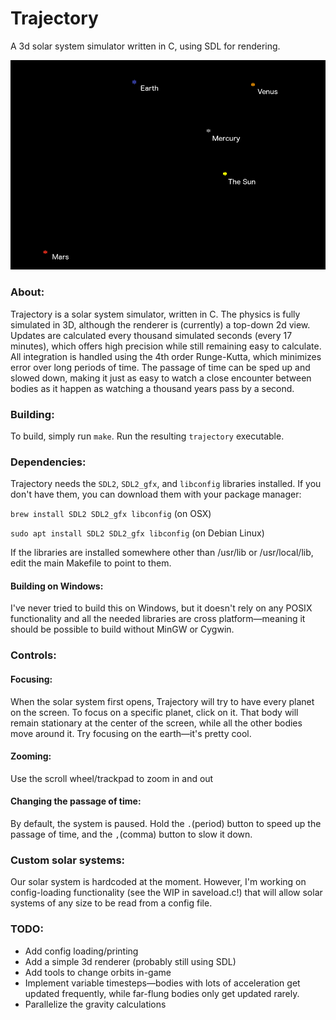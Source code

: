 # Trajectory

A 3d solar system simulator written in C, using SDL for rendering.

![screenshot](refs/screenshot.png)

### About:

Trajectory is a solar system simulator, written in C. The physics is fully simulated in 3D, although the renderer is (currently) a top-down 2d view. Updates are calculated every thousand simulated seconds (every 17 minutes), which offers high precision while still remaining easy to calculate. All integration is handled using the 4th order Runge-Kutta, which minimizes error over long periods of time. The passage of time can be sped up and slowed down, making it just as easy to watch a close encounter between bodies as it happen as watching a thousand years pass by a second.

### Building:

To build, simply run `make`. Run the resulting `trajectory` executable.

### Dependencies:
 Trajectory needs the `SDL2`, `SDL2_gfx`, and `libconfig` libraries installed. If you don't have them, you can download them with your package manager:


 `brew install SDL2 SDL2_gfx libconfig` (on OSX)


 `sudo apt install SDL2 SDL2_gfx libconfig` (on Debian Linux)

 If the libraries are installed somewhere other than /usr/lib or /usr/local/lib, edit the main Makefile to point to them.

 #### Building on Windows:

 I've never tried to build this on Windows, but it doesn't rely on any POSIX functionality and all the needed libraries are cross platform—meaning it should be possible to build without MinGW or Cygwin.

### Controls:

#### Focusing:
When the solar system first opens, Trajectory will try to have every planet on the screen. To focus on a specific planet, click on it. That body will remain stationary at the center of the screen, while all the other bodies move around it. Try focusing on the earth—it's pretty cool.
#### Zooming:
Use the scroll wheel/trackpad to zoom in and out
#### Changing the passage of time:
By default, the system is paused. Hold the `.`(period) button to speed up the passage of time, and the `,`(comma) button to slow it down.

### Custom solar systems:

Our solar system is hardcoded at the moment. However, I'm working on config-loading functionality (see the WIP in saveload.c!) that will allow solar systems of any size to be read from a config file.

### TODO:
* Add config loading/printing
* Add a simple 3d renderer (probably still using SDL)
* Add tools to change orbits in-game
* Implement variable timesteps—bodies with lots of acceleration get updated frequently, while far-flung bodies only get updated rarely.
* Parallelize the gravity calculations
